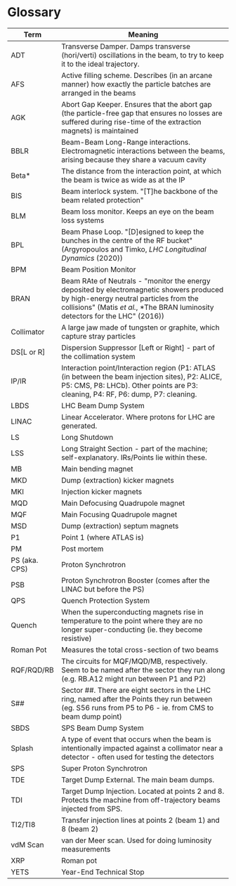 # Glossary

| Term | Meaning |
|  --- |   ---   |
| ADT | Transverse Damper. Damps transverse (hori/verti) oscillations in the beam, to try to keep it to the ideal trajectory. |
| AFS | Active filling scheme. Describes (in an arcane manner) how exactly the particle batches are arranged in the beams |
| AGK | Abort Gap Keeper. Ensures that the abort gap (the particle-free gap that ensures no losses are suffered during rise-time of the extraction magnets) is maintained |
| BBLR | Beam-Beam Long-Range interactions. Electromagnetic interactions between the beams, arising because they share a vacuum cavity |
| Beta* | The distance from the interaction point, at which the beam is twice as wide as at the IP |
| BIS | Beam interlock system. "[T]he backbone of the beam related protection" |
| BLM | Beam loss monitor. Keeps an eye on the beam loss systems |
| BPL | Beam Phase Loop. "[D]esigned to keep the bunches in the centre of the RF bucket" (Argyropoulos and Timko, *LHC Longitudinal Dynamics* (2020)) |
| BPM | Beam Position Monitor |
| BRAN | Beam RAte of Neutrals - "monitor the energy deposited by electromagnetic showers produced by high-energy neutral particles from the collisions" (Matis *et al.*, *The BRAN luminosity detectors for the LHC" (2016)) |
| Collimator | A large jaw made of tungsten or graphite, which capture stray particles |
| DS[L or R] | Dispersion Suppressor [Left or Right] - part of the collimation system | 
| IP/IR | Interaction point/Interaction region (P1: ATLAS (in between the beam injection sites), P2: ALICE, P5: CMS, P8: LHCb). Other points are P3: cleaning, P4: RF, P6: dump, P7: cleaning. |
| LBDS | LHC Beam Dump System |
| LINAC | Linear Accelerator. Where protons for LHC are generated. |
| LS | Long Shutdown |
| LSS | Long Straight Section - part of the machine; self-explanatory. IRs/Points lie within these. |
| MB | Main bending magnet |
| MKD | Dump (extraction) kicker magnets |
| MKI | Injection kicker magnets |
| MQD | Main Defocusing Quadrupole magnet |
| MQF | Main Focusing Quadrupole magnet | 
| MSD | Dump (extraction) septum magnets |
| P1 | Point 1 (where ATLAS is) |
| PM | Post mortem |
| PS (aka. CPS) | Proton Synchrotron |
| PSB | Proton Synchrotron Booster (comes after the LINAC but before the PS) | 
| QPS | Quench Protection System |
| Quench | When the superconducting magnets rise in temperature to the point where they are no longer super-conducting (ie. they become resistive) |
| Roman Pot | Measures the total cross-section of two beams |
| RQF/RQD/RB | The circuits for MQF/MQD/MB, respectively. Seem to be named after the sector they run along (e.g. RB.A12 might run between P1 and P2) |
| S## | Sector ##. There are eight sectors in the LHC ring, named after the Points they run between (eg. S56 runs from P5 to P6 - ie. from CMS to beam dump point) |
| SBDS | SPS Beam Dump System |
| Splash | A type of event that occurs when the beam is intentionally impacted against a collimator near a detector - often used for testing the detectors |
| SPS | Super Proton Synchrotron |
| TDE | Target Dump External. The main beam dumps. |
| TDI | Target Dump Injection. Located at points 2 and 8. Protects the machine from off-trajectory beams injected from SPS. |
| TI2/TI8 | Transfer injection lines at points 2 (beam 1) and 8 (beam 2) |
| vdM Scan | van der Meer scan. Used for doing luminosity measurements |
| XRP | Roman pot |
| YETS | Year-End Technical Stop |